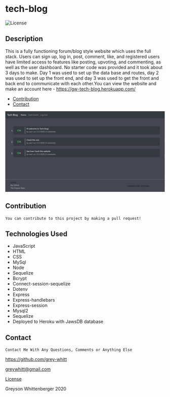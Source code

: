 # tech-blog
![License](https://img.shields.io/badge/-Contributor_Covenant-blueviolet)

## Description
This is a fully functioning forum/blog style website which uses the full stack. Users can sign up, log in, post, comment, like, and registered users have limited access to features like posting, upvoting, and commenting, as well as the user dashboard. No starter code was provided and it took about 3 days to make. Day 1 was used to set up the data base and routes, day 2 was used to set up the front end, and day 3 was used to get the front and back end to communicate with each other.You can view the website and make an account here - https://gw-tech-blog.herokuapp.com/

* [Contribution](#Contribution)
* [Contact](#Contact)



![Full site](./full-site.png)


## Contribution
    You can contribute to this project by making a pull request!


## Technologies Used
- JavaScript
- HTML
- CSS
- MySql
- Node
- Sequelize
- Bcrypt
- Connect-session-sequelize
- Dotenv
- Express
- Express-handlebars
- Express-session
- Mysql2
- Sequelize
- Deployed to Heroku with JawsDB database


## Contact
    Contact Me With Any Questions, Comments or Anything Else
https://github.com/grey-whitt

greywhitt@gmail.com


[License](./contributor_covenant.md)

Greyson Whittenberger 2020
